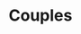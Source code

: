 ---
title: Couples
longTitle: 'Couples'
tags:
- gccommon
french:
- "[[Couple]]"
narrowerTerm:
- "[[Same-sex couples]]"
---